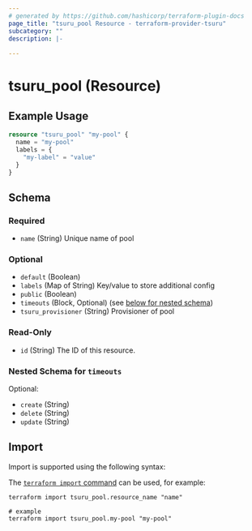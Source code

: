 ```yaml
---
# generated by https://github.com/hashicorp/terraform-plugin-docs
page_title: "tsuru_pool Resource - terraform-provider-tsuru"
subcategory: ""
description: |-
  
---
```


# tsuru_pool (Resource)



## Example Usage

```terraform
resource "tsuru_pool" "my-pool" {
  name = "my-pool"
  labels = {
    "my-label" = "value"
  }
}
```

<!-- schema generated by tfplugindocs -->
## Schema

### Required

- `name` (String) Unique name of pool

### Optional

- `default` (Boolean)
- `labels` (Map of String) Key/value to store additional config
- `public` (Boolean)
- `timeouts` (Block, Optional) (see [below for nested schema](#nestedblock--timeouts))
- `tsuru_provisioner` (String) Provisioner of pool

### Read-Only

- `id` (String) The ID of this resource.

<a id="nestedblock--timeouts"></a>
### Nested Schema for `timeouts`

Optional:

- `create` (String)
- `delete` (String)
- `update` (String)

## Import

Import is supported using the following syntax:

The [`terraform import` command](https://developer.hashicorp.com/terraform/cli/commands/import) can be used, for example:

```shell
terraform import tsuru_pool.resource_name "name"

# example
terraform import tsuru_pool.my-pool "my-pool"
```
